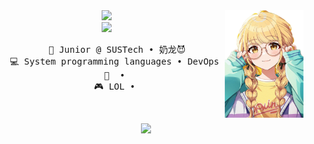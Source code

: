 <div align="center">
<img src="img/kotone.png" width="25%" align="right" />
<img src="https://readme-typing-svg.demolab.com/?font=Inconsolata&weight=500&size=50&duration=4000&pause=300&color=A7A459&center=true&vCenter=true&multiline=true&repeat=false&random=false&width=1300&height=140&lines=Zed%20King!!" width="70%" />
<br><img src="img/zed.gif" height="120" />
<pre>
    💼 Junior @ SUSTech • 奶龙😈
    💻 System programming languages • DevOps 
    📖  • 
    🎮 LOL • 
</pre>
<br>

[![](https://img.shields.io/badge/mail-6364ff)](mailto:[12210532@mail.sustech.edu.cn](mailto:12210532@mail.sustech.edu.cn))
</div>
